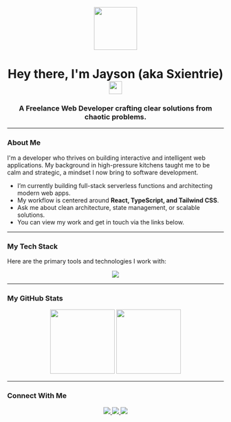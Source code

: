 <div id="header" align="center">
  <img src="https://media.giphy.com/media/M9gbBd9nbDrOTu1Mqx/giphy.gif" width="100"/>
  <h1>
    Hey there, I'm Jayson (aka Sxientrie)
    <img src="https://emojis.slackmojis.com/emojis/images/1531849430/4246/blob-sunglasses.gif?1531849430" width="30"/>
  </h1>
  <h3>
    A Freelance Web Developer crafting clear solutions from chaotic problems.
  </h3>
</div>

---

###  About Me

I'm a developer who thrives on building interactive and intelligent web applications. My background in high-pressure kitchens taught me to be calm and strategic, a mindset I now bring to software development.

-  I’m currently building full-stack serverless functions and architecting modern web apps.
-  My workflow is centered around **React, TypeScript, and Tailwind CSS**.
-  Ask me about clean architecture, state management, or scalable solutions.
-  You can view my work and get in touch via the links below.

---

###  My Tech Stack

Here are the primary tools and technologies I work with:

<p align="center">
  <img src="https://skillicons.dev/icons?i=react,ts,tailwind,html,mongodb,prisma,git,ruby,rails" />
</p>

---

###  My GitHub Stats

<p align="center">
  <img height="150" src="https://github-readme-stats.vercel.app/api?username=Sxientrie&theme=dracula&show_icons=true&hide_border=true&count_private=true" />
  <img height="150" src="https://github-readme-stats.vercel.app/api/top-langs/?username=Sxientrie&theme=dracula&layout=compact&hide_border=true" />
</p>

---

###  Connect With Me

<p align="center">
  <a href="mailto:jasonrico.career@gmail.com">
    <img src="https://img.shields.io/badge/Gmail-D14836?style=for-the-badge&logo=gmail&logoColor=white" />
  </a>
  <a href="https://linkedin.com/in/jaysonrico-career">
    <img src="https://img.shields.io/badge/LinkedIn-0077B5?style=for-the-badge&logo=linkedin&logoColor=white" />
  </a>
  <a href="https://sxentrie.github.io/MyPortfolio">
    <img src="https://img.shields.io/badge/Portfolio-255,255,255?style=for-the-badge&logo=About.me&logoColor=black" />
  </a>
</p>
